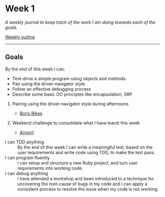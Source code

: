 # Week 1

_A weekly journal to keep track of the work I am doing towards each of the goals._

[Weekly outline](https://github.com/makersacademy/course/blob/master/week_outlines.md/)

------

## Goals

By the end of this week I can:

* Test-drive a simple program using objects and methods
* Pair using the driver-navigator style
* Follow an effective debugging process
* Describe some basic OO principles like encapsulation, SRP

1. Pairing using the driver-navigator style during afternoons
    - [Boris Bikes](https://github.com/nelsonclaire/Portfolio/blob/master/projects/boris-bikes.md)

2. Weekend challenge to consolidate what I have learnt this week
    - [Airport](https://github.com/nelsonclaire/Portfolio/blob/master/projects/airport.md)

<dl>
  <dt>I can TDD anything</dt>
  <dd>By the end of this week I can write a meaningful test, based on the user requirements and write code using TDD, to make the test pass.</dd>
  <dt>I can program fluently</dt>
  <dd>I can setup and structure a new Ruby project, and turn user requirements into working code.</dd>
  <dt>I can debug anything</dt>
  <dd>I have attended a workshop and been introduced to a technique for uncovering the root-cause of bugs in my code and I can apply a consistent process to resolve the issue when my code is not working.</dd>
</dl>


